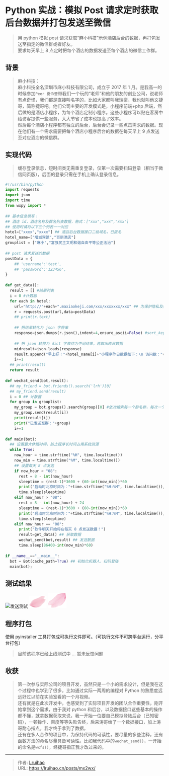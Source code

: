 # Python 实战：模拟 Post 请求定时获取后台数据并打包发送至微信


> 用 python 模拟 post 请求获取“麻小科技”示例酒店后台的数据，再打包发送至指定的微信群或者好友。  
> 要求每天早上 8 点定时把每个酒店的数据发送至每个酒店的微信工作群。

<!--more-->

## 背景

> 麻小科技：  
> 麻小科技全名深圳市麻小科技有限公司，成立于 2017 年 1 月。是我高一的时候参加`Peer 夏令营`带我们一个玩的“老师”和他的朋友的创业公司，说老师有点奇怪，我们都是直接叫名字的，比如大家都叫我瑞豪，我也就叫他文捷哥，简称捷哥吧。他们公司主要的开发模式是，小程序前端+php 后端，然后做的是酒店小程序，为每个酒店定制小程序。这些小程序可以贴在客房中给访客提供一些服务，大大节省了成本也提高了效率。  
> 然后每个酒店小程序都有独立的后台，后台会记录一些点击需求的数据。现在他们有一个需求需要把每个酒店小程序后台的数据在每天早上 9 点发送至对应酒店的微信群。

## 实现代码

> 缓存登录信息，短时间类无需重复登录，仅第一次需要扫码登录（相当于微信网页版），后面的登录只需在手机上确认登录信息。

```python
#!/usr/bin/python
import requests
import json
import time
from wxpy import *

## 基本信息填写：
## 酒店 id，酒店名称及群名列表数据，格式：["xxx","xxx","xxx"]
## 使用时请将以下三个列表一一对应
hotel=["xxxx","xxxx"] ## 酒店后台数据接口二级域名，已匿名
hotel_name=["增城宾馆","百丽酒店"]
grouplist = ["麻小","富强民主文明和谐自由平等公正法治"]

## post 请求发送的数据
postData = {
    ## 'username':'test',
    ## 'password':'123456',
}

def get_data():
  result = [] #结果列表
  i = 0 #计数器
  for each in hotel:
    url="http://"+each+".maxiaokeji.com/xxx/xxxxxxx/xxx" ## 为保护隐私及权益，这里不提供接口
    r = requests.post(url,data=postData)
    ## print(r.text)

    ## 把结果转化为 json 字符串
    response=json.dumps(r.json(),indent=4,ensure_ascii=False) #sort_keys=True

    ## 把 json 转换为 dict 字典作为中间结果，再取出昨日数据
    midresult=json.loads(response)
    result.append("早上好！"+hotel_name[i]+"小程序昨日数据如下：\n 访问数："+str(midresult["data"]["yesterday_data"]["type1"])+"\n 房间数："+str(midresult["data"]["yesterday_data"]["type2"])+"\n 需求量："+str(midresult["data"]["yesterday_data"]["type3"])+"\n 商品点击量："+str(midresult["data"]["yesterday_data"]["type4"]))
    i+=1
  ## print(result)
  return result

def wechat_send(bot,result):
  ## my_friend = bot.friends().search('lrh')[0]
  ## my_friend.send(result)
  i = 0 ## 计数器
  for group in grouplist:
    my_group = bot.groups().search(group)[0] #依次搜索每一个群名称，每次一个
    my_group.send(result[i])
    print(result[i])
    print("已发送至群："+group)
    i+=1

def main(bot):
  ## 设置最大休眠时间，防止程序长时间占用系统资源
  while True:
    now_hour = time.strftime("%H", time.localtime())
    now_min = time.strftime("%M", time.localtime())
    ## 设置每天 8 点发送
    if now_hour < "08":
      rest = 8 - int(now_hour)
      sleeptime = (rest-1)*3600 + (60-int(now_min))*60
      print("启动时北京时间为："+time.strftime("%H:%M", time.localtime()),"\t 软件将在",rest-1,"小时",int((sleeptime-(rest-1)*3600)/60),"分钟后发送数据")
      time.sleep(sleeptime)
    elif now_hour > "08":
      rest = 8 - int(now_hour) + 24
      sleeptime = (rest-1)*3600 + (60-int(now_min))*60
      print("启动时北京时间为："+time.strftime("%H:%M", time.localtime()),"\t 软件将在",rest-1,"小时",int((sleeptime-(rest-1)*3600)/60),"分钟后发送数据")
      time.sleep(sleeptime)
    elif now_hour == "08":
      print("软件明天开始将在每天 8 点发送数据！")
      result=get_data() ## 获取数据
      wechat_send(bot,result) ## 发送数据
      time.sleep(86400-int(now_min)*60)

if __name__=="__main__":
  bot = Bot(cache_path=True) ## 初始化机器人，扫码登陆
  main(bot);
```

## 测试结果

![发送测试](images/1.jpg) ![多数据发送](images/2.png) ![多群定时](images/3.png)

## 程序打包

使用 pyinstaller 工具打包成可执行文件即可。（可执行文件不可跨平台运行，分平台打包）

> 目前该程序已经上线测试中 ... 暂未反馈问题

## 收获

> 第一次参与实际公司的项目开发，虽然只是一个小的需求设计，但是我在这个过程中也学到了很多，比如通过实际一两周的编程对 Python 的熟悉度远远好过以前在实验室看的一个月视频。  
> 还有就是在此次开发中，也感受到了实际项目开发的团队合作重要性，刚开始拿到这个需求，由于我对 python 和后台，以及数据接口这些基本的操作都不懂，就拿数据获取来说，我一开始一位要自己模拟登陆后台（已知密码），一顿操作、百度等等失败告终，后来涛哥给了一个数据接口，加上涛哥耐心指点，我才终于拿到了数据。  
> 还有在多人合作的项目中，为保持代码的可读性，要尽量的多些注释，还有函数方法的命名尽量具备可读性。比如我代码中的`wechat_send()`，一开始的命名是`wxfs()`，经捷哥指正我才改过来的。


---

> 作者: [Lruihao](https://github.com/Lruihao)  
> URL: https://lruihao.cn/posts/mx2wx/  

